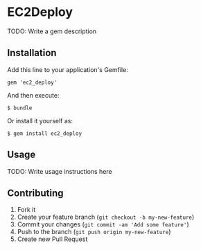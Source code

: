 # EC2Deploy

TODO: Write a gem description

## Installation

Add this line to your application's Gemfile:

    gem 'ec2_deploy'

And then execute:

    $ bundle

Or install it yourself as:

    $ gem install ec2_deploy

## Usage

TODO: Write usage instructions here

## Contributing

1. Fork it
2. Create your feature branch (`git checkout -b my-new-feature`)
3. Commit your changes (`git commit -am 'Add some feature'`)
4. Push to the branch (`git push origin my-new-feature`)
5. Create new Pull Request
